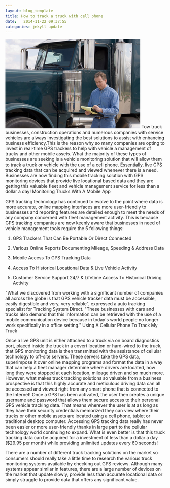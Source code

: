 ```yaml
---
layout: blog_template
title: How to track a truck with cell phone
date:   2014-11-22 09:37:55
categories: jekyll update
---
```

![My helpful screenshot](/img/truck-driver.jpg)
Tow truck businesses, construction operations and numerous companies with service vehicles are always investigating the best solutions to assist with enhancing business efficiency.This is the reason why so many companies are opting to invest in real-time GPS trackers to help with vehicle a management of trucks and other mobile assets. What the majority of these types of businesses are seeking is a vehicle monitoring solution that will allow them to track a truck or vehicle with the use of a cell phone. Essentially, live GPS tracking data that can be acquired and viewed whenever there is a need. Businesses are now finding this mobile tracking solution with GPS monitoring devices that provide live locational based data and they are getting this valuable fleet and vehicle management service for less than a dollar a day!
Monitoring Trucks With A Mobile App

GPS tracking technology has continued to evolve to the point where data is more accurate, online mapping interfaces are more user-friendly to businesses and reporting features are detailed enough to meet the needs of any company concerned with fleet management activity. This is because GPS tracking companies are now keenly aware that businesses in need of vehicle management tools require the 5 following things:

1. GPS Trackers That Can Be Portable Or Direct Connected

2. Various Online Reports Documenting Mileage, Speeding & Address Data

3. Mobile Access To GPS Tracking Data

4. Access To Historical Locational Data & Live Vehicle Activity

5. Customer Service Support 24/7 & Lifetime Access To Historical Driving Activity

"What we discovered from working with a significant number of companies all across the globe is that GPS vehicle tracker data must be accessible, easily digestible and very, very reliable", expressed a auto tracking specialist for Tracking System Direct. "These businesses with cars and trucks also demand that this information can be retrieved with the use of a mobile communication device because in today's world people no longer work specifically in a office setting."
Using A Cellular Phone To Track My Truck

 Once a live GPS unit is either attached to a truck via on board diagnostics port, placed inside the truck in a covert location or hard-wired to the truck, that GPS monitoring data is then transmitted with the assistance of cellular technology to off-site servers. These servers take the GPS data, superimpose it over online mapping programs and format the data in a way that can help a fleet manager determine where drivers are located, how long they were stopped at each location, mileage driven and so much more. However, what makes truck tracking solutions so valuable from a business prospective is that this highly accurate and meticulous driving data can all be accessed and viewed right from any smart phone that is connected to the Internet! Once a GPS has been activated, the user then creates a unique username and password that allows them secure access to their personal GPS vehicle tracking data. That means wherever the user is at as long as they have their security credentials memorized they can view where their trucks or other mobile assets are located using a cell phone, tablet or traditional desktop computer. Accessing GPS tracking data really has never been easier or more user-friendly thanks in large part to the cellular technology world continuing to expand. What is even better is that this truck tracking data can be acquired for a investment of less than a dollar a day ($29.95 per month) while providing unlimited updates every 60 seconds!

There are a number of different truck tracking solutions on the market so consumers should really take a little time to research the various truck monitoring systems available by checking out GPS reviews. Although many systems appear similar in features, there are a large number of devices on the market that update slowly, provide less than accurate locational data or simply struggle to provide data that offers any significant value.
